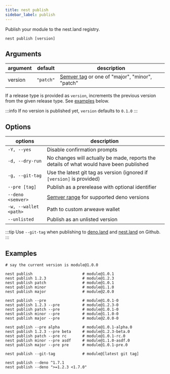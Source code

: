 ```yaml
---
title: nest publish
sidebar_label: publish
---
```


Publish your module to the nest.land registry.

```shell script
nest publish [version]
```

## Arguments

 | argument | default   | description                                                           |
 | -------- | --------- | --------------------------------------------------------------------- |
 | version  | `"patch"` | [Semver tag](https://semver.org/) or one of "major", "minor", "patch" |

If a release type is provided as `version`, increments the previous version from the given release type. See [examples](#examples) below.

:::info
If no version is published yet, `version` defaults to `0.1.0`
:::

## Options

 | options               | description                                                                              |
 | --------------------- | ---------------------------------------------------------------------------------------- |
 | `-Y, --yes`           | Disable confirmation prompts                                                             |
 | `-d, --dry-run`       | No changes will actually be made, reports the details of what would have been published  |
 | `-g, --git-tag`       | Use the latest git tag as version (ignored if `[version]` is provided)                   |
 | `--pre [tag]`         | Publish as a prerelease with optional identifier                                         |
 | `--deno <semver>`     | [Semver range](https://github.com/nestdotland/semver#ranges) for supported deno versions |
 | `-w, --wallet <path>` | Path to custom arweave wallet                                                            |
 | `--unlisted`          | Publish as an unlisted version                                                           |

:::tip
Use `--git-tag` when publishing to [deno.land](https://deno.land) and [nest.land](https://nest.land) on Github.
:::

## Examples

```shell script
# say the current version is module@1.0.0

nest publish                      # module@1.0.1
nest publish 1.2.3                # module@1.2.3
nest publish patch                # module@1.0.1
nest publish minor                # module@1.1.0
nest publish major                # module@2.0.0

nest publish --pre                # module@1.0.1-0
nest publish 1.2.3 --pre          # module@1.2.3-0
nest publish patch --pre          # module@1.0.1-0
nest publish minor --pre          # module@1.1.0-0
nest publish major --pre          # module@2.0.0-0

nest publish --pre alpha          # module@1.0.1-alpha.0
nest publish 1.2.3 --pre beta     # module@1.2.3-beta.0
nest publish patch --pre rc       # module@1.0.1-rc.0
nest publish minor --pre asdf     # module@1.1.0-asdf.0
nest publish major --pre pre      # module@1.0.1-pre.0
```

```shell script
nest publish --git-tag            # module@[latest git tag]
```

```shell script
nest publish --deno ^1.7.1
nest publish --deno ">=1.2.3 <1.7.0"
```
